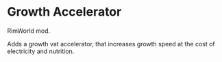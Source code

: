# Growth Accelerator
RimWorld mod.

Adds a growth vat accelerator, that increases growth speed at the cost of electricity and nutrition.
